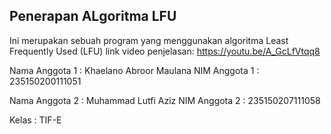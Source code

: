 ## Penerapan ALgoritma LFU

Ini merupakan sebuah program yang menggunakan algoritma Least Frequently Used (LFU)
link video penjelasan: https://youtu.be/A_GcLfVtqq8

Nama Anggota 1 : Khaelano Abroor Maulana
NIM Anggota 1 : 235150200111051

Nama Anggota 2 : Muhammad Lutfi Aziz
NIM Anggota 2 : 235150207111058

Kelas : TIF-E
